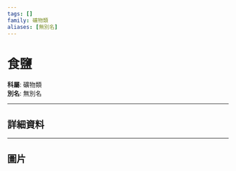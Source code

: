 ```yaml
---
tags: []
family: 礦物類
aliases: [無別名]
---
```


# 食鹽

**科屬**: 礦物類  
**別名**: 無別名  

---

## 詳細資料


---

## 圖片
